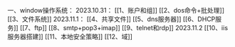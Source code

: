 一、window操作系统：
2023.10.31：
[[1、账户和组]]
[[2、dos命令+批处理]]
[[3、文件系统]]
2023.11.1：
[[4、共享文件]]
[[5、dns服务器]]
[[6、DHCP服务]]
[[7、ftp]]
[[8、smtp+pop3+imap]]
[[9、telnet和rdp]]
2023.11.2
[[10、iis服务器搭建]]
[[11、本地安全策略]]
[[12、域]]